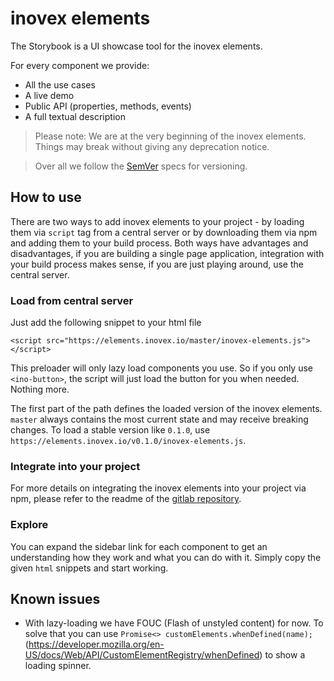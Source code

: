 # inovex elements

The Storybook is a UI showcase tool for the inovex elements.

For every component we provide:

* All the use cases
* A live demo
* Public API (properties, methods, events)
* A full textual description

> Please note: We are at the very beginning of the inovex elements. Things may break without giving any deprecation notice.

> Over all we follow the [SemVer](https://semver.org/) specs for versioning.

## How to use

There are two ways to add inovex elements to your project - by loading them via `script` tag from a central server or by
downloading them via npm and adding them to your build process. Both ways have advantages and disadvantages, if you are
building a single page application, integration with your build process makes sense, if you are just playing around, use
the central server.

### Load from central server

Just add the following snippet to your html file

```
<script src="https://elements.inovex.io/master/inovex-elements.js"></script>
```

This preloader will only lazy load components you use. So if you only use `<ino-button>`, the script will just load the
button for you when needed. Nothing more.

The first part of the path defines the loaded version of the inovex elements. `master` always contains the most current
state and may receive breaking changes. To load a stable version like `0.1.0`, use `https://elements.inovex.io/v0.1.0/inovex-elements.js`.

### Integrate into your project

For more details on integrating the inovex elements into your project via npm, please refer to the readme of the [gitlab repository](https://gitlab.inovex.de/inovex-elements/core).

### Explore

You can expand the sidebar link for each component to get an understanding how they work and what you can do with it. Simply copy the given `html` snippets and start working.

## Known issues

* With lazy-loading we have FOUC (Flash of unstyled content) for now. To solve that you can use `Promise<> customElements.whenDefined(name);` (https://developer.mozilla.org/en-US/docs/Web/API/CustomElementRegistry/whenDefined) to show a loading spinner.

<!-- STORY -->
